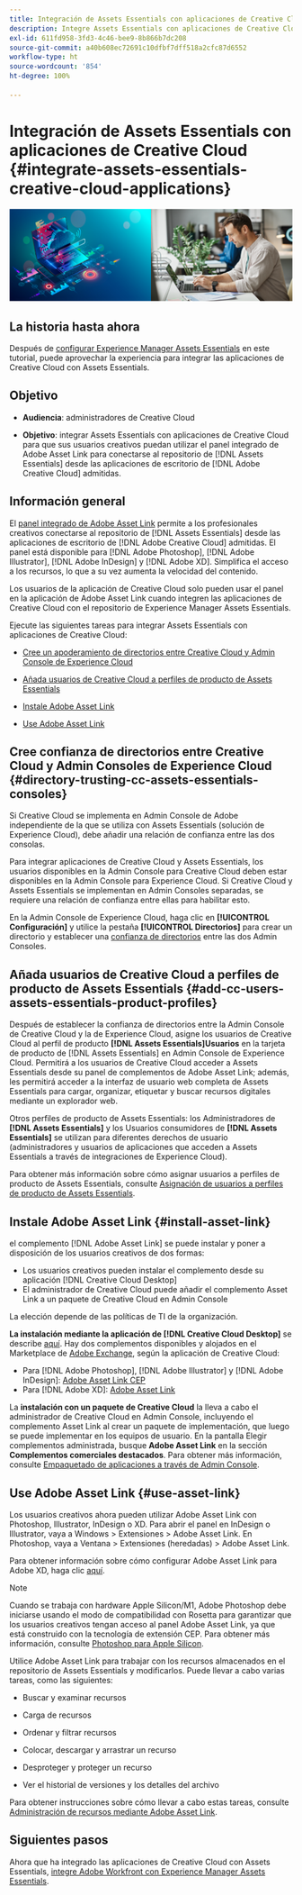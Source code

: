 ```yaml
---
title: Integración de Assets Essentials con aplicaciones de Creative Cloud
description: Integre Assets Essentials con aplicaciones de Creative Cloud para poder utilizar el panel integrado de Adobe Asset Link para conectarse al repositorio de  [!DNL Assets Essentials]  desde las aplicaciones de  [!DNL Adobe Creative Cloud]  de escritorio admitidas.
exl-id: 611fd958-3fd3-4c46-bee9-8b866b7dc208
source-git-commit: a40b608ec72691c10dfbf7dff518a2cfc87d6552
workflow-type: ht
source-wordcount: '854'
ht-degree: 100%

---
```


# Integración de Assets Essentials con aplicaciones de Creative Cloud {#integrate-assets-essentials-creative-cloud-applications}

![Preferencia para cambiar el tema oscuro y el claro](assets/cce-creative-cloud.png)

## La historia hasta ahora

Después de [configurar Experience Manager Assets Essentials](adminster-aem-assets-essentials.md) en este tutorial, puede aprovechar la experiencia para integrar las aplicaciones de Creative Cloud con Assets Essentials.

## Objetivo

* **Audiencia**: administradores de Creative Cloud

* **Objetivo**: integrar Assets Essentials con aplicaciones de Creative Cloud para que sus usuarios creativos puedan utilizar el panel integrado de Adobe Asset Link para conectarse al repositorio de [!DNL Assets Essentials] desde las aplicaciones de escritorio de [!DNL Adobe Creative Cloud] admitidas.

## Información general

El [panel integrado de Adobe Asset Link](https://www.adobe.com/es/creativecloud/business/enterprise/adobe-asset-link.html) permite a los profesionales creativos conectarse al repositorio de [!DNL Assets Essentials] desde las aplicaciones de escritorio de [!DNL Adobe Creative Cloud] admitidas. El panel está disponible para [!DNL Adobe Photoshop], [!DNL Adobe Illustrator], [!DNL Adobe InDesign] y [!DNL Adobe XD]. Simplifica el acceso a los recursos, lo que a su vez aumenta la velocidad del contenido.

Los usuarios de la aplicación de Creative Cloud solo pueden usar el panel en la aplicación de Adobe Asset Link cuando integren las aplicaciones de Creative Cloud con el repositorio de Experience Manager Assets Essentials.

Ejecute las siguientes tareas para integrar Assets Essentials con aplicaciones de Creative Cloud:

* [Cree un apoderamiento de directorios entre Creative Cloud y Admin Console de Experience Cloud](#directory-trusting-cc-assets-essentials-consoles)

* [Añada usuarios de Creative Cloud a perfiles de producto de Assets Essentials](#add-cc-users-assets-essentials-product-profiles)

* [Instale Adobe Asset Link](#install-asset-link)

* [Use Adobe Asset Link](#use-asset-link)

## Cree confianza de directorios entre Creative Cloud y Admin Consoles de Experience Cloud {#directory-trusting-cc-assets-essentials-consoles}

Si Creative Cloud se implementa en Admin Console de Adobe independiente de la que se utiliza con Assets Essentials (solución de Experience Cloud), debe añadir una relación de confianza entre las dos consolas.

Para integrar aplicaciones de Creative Cloud y Assets Essentials, los usuarios disponibles en la Admin Console para Creative Cloud deben estar disponibles en la Admin Console para Experience Cloud. Si Creative Cloud y Assets Essentials se implementan en Admin Consoles separadas, se requiere una relación de confianza entre ellas para habilitar esto.

En la Admin Console de Experience Cloud, haga clic en **[!UICONTROL Configuración]** y utilice la pestaña **[!UICONTROL Directorios]** para crear un directorio y establecer una [confianza de directorios](https://helpx.adobe.com/es/enterprise/using/set-up-identity.html#directory-trusting) entre las dos Admin Consoles.

## Añada usuarios de Creative Cloud a perfiles de producto de Assets Essentials {#add-cc-users-assets-essentials-product-profiles}

Después de establecer la confianza de directorios entre la Admin Console de Creative Cloud y la de Experience Cloud, asigne los usuarios de Creative Cloud al perfil de producto **[!DNL Assets Essentials]Usuarios** en la tarjeta de producto de [!DNL Assets Essentials] en Admin Console de Experience Cloud. Permitirá a los usuarios de Creative Cloud acceder a Assets Essentials desde su panel de complementos de Adobe Asset Link; además, les permitirá acceder a la interfaz de usuario web completa de Assets Essentials para cargar, organizar, etiquetar y buscar recursos digitales mediante un explorador web.

Otros perfiles de producto de Assets Essentials: los Administradores de **[!DNL Assets Essentials]** y los Usuarios consumidores de **[!DNL Assets Essentials]** se utilizan para diferentes derechos de usuario (administradores y usuarios de aplicaciones que acceden a Assets Essentials a través de integraciones de Experience Cloud).

Para obtener más información sobre cómo asignar usuarios a perfiles de producto de Assets Essentials, consulte [Asignación de usuarios a perfiles de producto de Assets Essentials](adminster-aem-assets-essentials.md#add-users-to-product-profiles).

## Instale Adobe Asset Link {#install-asset-link}

el complemento [!DNL Adobe Asset Link] se puede instalar y poner a disposición de los usuarios creativos de dos formas:

* Los usuarios creativos pueden instalar el complemento desde su aplicación [!DNL Creative Cloud Desktop]
* El administrador de Creative Cloud puede añadir el complemento Asset Link a un paquete de Creative Cloud en Admin Console

La elección depende de las políticas de TI de la organización.

**La instalación mediante la aplicación de [!DNL Creative Cloud Desktop]** se describe [aquí](https://helpx.adobe.com/es/creative-cloud/kb/installingextensionsandaddons.html). Hay dos complementos disponibles y alojados en el Marketplace de [Adobe Exchange](https://exchange.adobe.com/), según la aplicación de Creative Cloud:

* Para [!DNL Adobe Photoshop], [!DNL Adobe Illustrator] y [!DNL Adobe InDesign]: [Adobe Asset Link CEP](https://exchange.adobe.com/creativecloud.details.106875.adobe-asset-link-cep.html)
* Para [!DNL Adobe XD]: [Adobe Asset Link](https://exchange.adobe.com/creativecloud/plugindetails.html/app/cc/61d229b9)

La **instalación con un paquete de Creative Cloud** la lleva a cabo el administrador de Creative Cloud en Admin Console, incluyendo el complemento Asset Link al crear un paquete de implementación, que luego se puede implementar en los equipos de usuario. En la pantalla Elegir complementos administrada, busque **Adobe Asset Link** en la sección **Complementos comerciales destacados**. Para obtener más información, consulte [Empaquetado de aplicaciones a través de Admin Console](https://helpx.adobe.com/es/enterprise/using/package-apps-admin-console.html).

## Use Adobe Asset Link {#use-asset-link}

Los usuarios creativos ahora pueden utilizar Adobe Asset Link con Photoshop, Illustrator, InDesign o XD. Para abrir el panel en InDesign o Illustrator, vaya a Windows > Extensiones > Adobe Asset Link. En Photoshop, vaya a Ventana > Extensiones (heredadas) > Adobe Asset Link.

Para obtener información sobre cómo configurar Adobe Asset Link para Adobe XD, haga clic [aquí](https://helpx.adobe.com/es/enterprise/using/adobe-asset-link-for-xd.html).

>[!NOTE]
>
>Cuando se trabaja con hardware Apple Silicon/M1, Adobe Photoshop debe iniciarse usando el modo de compatibilidad con Rosetta para garantizar que los usuarios creativos tengan acceso al panel Adobe Asset Link, ya que está construido con la tecnología de extensión CEP. Para obtener más información, consulte [Photoshop para Apple Silicon](https://helpx.adobe.com/es/photoshop/kb/photoshop-for-apple-silicon.html).


Utilice Adobe Asset Link para trabajar con los recursos almacenados en el repositorio de Assets Essentials y modificarlos. Puede llevar a cabo varias tareas, como las siguientes:

* Buscar y examinar recursos

* Carga de recursos

* Ordenar y filtrar recursos

* Colocar, descargar y arrastrar un recurso

* Desproteger y proteger un recurso

* Ver el historial de versiones y los detalles del archivo

Para obtener instrucciones sobre cómo llevar a cabo estas tareas, consulte [Administración de recursos mediante Adobe Asset Link](https://helpx.adobe.com/es/enterprise/using/manage-assets-using-adobe-asset-link.html).

## Siguientes pasos

Ahora que ha integrado las aplicaciones de Creative Cloud con Assets Essentials, [integre Adobe Workfront con Experience Manager Assets Essentials](integrate-assets-essentials-workfront.md).
